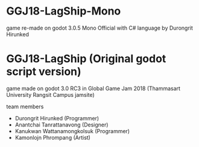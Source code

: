 # GGJ18-LagShip-Mono
game re-made on godot 3.0.5 Mono Official with C# language by Durongrit Hirunked 

# GGJ18-LagShip (Original godot script version)
game made on godot 3.0 RC3 in Global Game Jam 2018 (Thammasart University Rangsit Campus jamsite)

team members 
* Durongrit Hirunked (Programmer)
* Anantchai Tanrattanavong (Designer)
* Kanukwan Wattanamongkolsuk (Programmer)
* Kamonlojn Phrompang (Artist)
